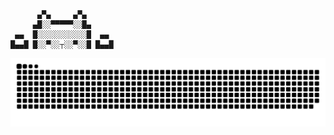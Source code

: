 
```
      ▄▀▄     ▄▀▄
     ▄█░░▀▀▀▀▀░░█▄
 ▄▄  █░░░░░░░░░░░█  ▄▄
█▄▄█ █░░▀░░┬░░▀░░█ █▄▄█

```
<img src="https://raw.githubusercontent.com/monse-arriaga/monse-arriaga/output/snake.svg" alt="Snake animation" />


<!--
**monse-arriaga/monse-arriaga** is a ✨ _special_ ✨ repository because its `README.md` (this file) appears on your GitHub profile.

Here are some ideas to get you started:

- 🔭 I’m currently working on ...
- 🌱 I’m currently learning ...
- 👯 I’m looking to collaborate on ...
- 🤔 I’m looking for help with ...
- 💬 Ask me about ...
- 📫 How to reach me: ...
- 😄 Pronouns: ...
- ⚡ Fun fact: ...
-->
